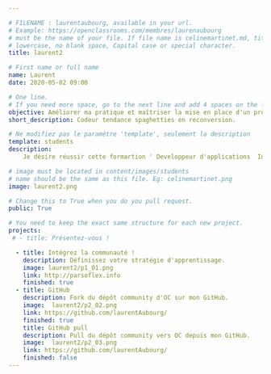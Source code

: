 ```yaml
---

# FILENAME : laurentaubourg, available in your url.
# Example: https://openclassrooms.com/membres/laurenaubourg
# must be the name of your file. If file name is celinemartinet.md, title is celinemartinet.
# lowercase, no blank space, Capital case or special character.
title: laurent2

# First name or full name
name: Laurent
date: 2020-05-02 09:00

# One line.
# If you need more space, go to the next line and add 4 spaces on the left, as in 'description'.
objective: Améliorer ma pratique et maîtriser la mise en place d'un projet Ios du début à la fin
short_description: Codeur tendance spaghetties en reconversion. 

# Ne modifiez pas le paramètre 'template', seulement la description
template: students
description:
    Je désire réussir cette formartion ' Developpeur d'applications  Ios ' dans une pratique commune avec tous las  autres membres de ce groupe

# image must be located in content/images/students
# name should be the same as this file. Eg: celinemartinet.png
image: laurent2.png

# Change this to True when you do you pull request.
public: True

# You need to keep the exact same structure for each new project.
projects:
 # - title: Présentez-vous !

  - title: Intégrez la communauté !
    description: Définissez votre stratégie d'apprentissage. 
    image: laurent2/p1_01.png
    link: http://parsoflex.info
    finished: true
  - title: GitHub
    description: Fork du dépôt community d'OC sur mon GitHub. 
    image:  laurent2/p2_02.png
    link: https://github.com/laurentAubourg/
    finished: true
    title: GitHub pull
    description: Pull du dépôt community vers OC depuis mon GitHub. 
    image:  laurent2/p2_03.png
    link: https://github.com/laurentAubourg/
    finished: false
---
```

